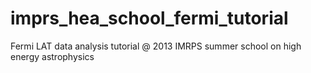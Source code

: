 imprs_hea_school_fermi_tutorial
===============================

Fermi LAT data analysis tutorial @ 2013 IMRPS summer school on high energy astrophysics

